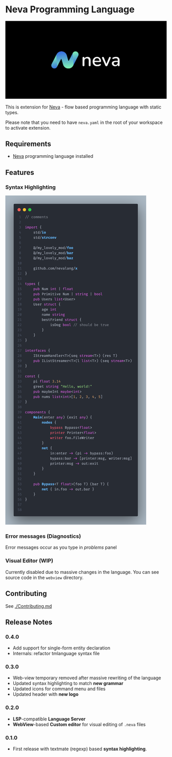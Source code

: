 # Neva Programming Language

![Black Header](./assets/header.png "Nevalang logo and title")

This is extension for [Neva](https://github.com/nevalang/neva) - flow based programming language with static types.

Please note that you need to have `neva.yaml` in the root of your workspace to activate extension.

## Requirements

- [Neva](https://github.com/nevalang/neva) programming language installed

## Features

### Syntax Highlighting

![Picture of a syntax highlighting](./assets/code.png "Syntax highlighting example")

### Error messages (Diagnostics)

Error messages occur as you type in _problems_ panel

### Visual Editor (WIP)

Currently disabled due to massive changes in the language. You can see source code in the `webview` directory.

## Contributing

See [./Contributing.md](Contributing.md)

## Release Notes

### 0.4.0

- Add support for single-form entity declaration
- Internals: refactor tmlanguage syntax file

### 0.3.0

- Web-view temporary removed after massive rewriting of the language
- Updated syntax highlighting to match **new grammar**
- Updated icons for command menu and files
- Updated header with **new logo**

### 0.2.0

- **LSP**-compatible **Language Server**
- **WebView**-based **Custom editor** for visual editing of `.neva` files

### 0.1.0

- First release with textmate (regexp) based **syntax highlighting**.
